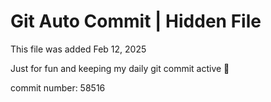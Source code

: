 # Git Auto Commit | Hidden File

This file was added Feb 12, 2025

Just for fun and keeping my daily git commit active 🤪

commit number: 58516
